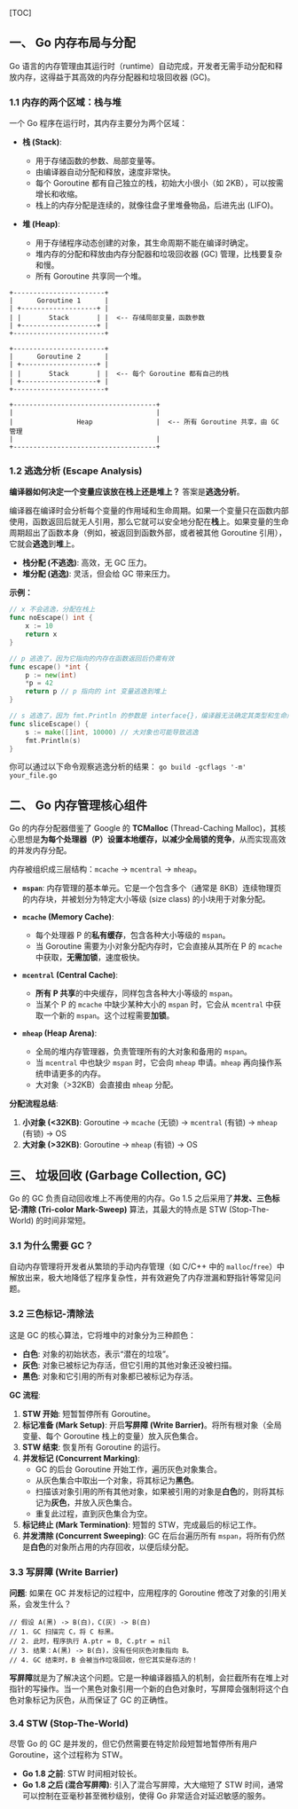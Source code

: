 [TOC]

## 一、 Go 内存布局与分配

Go 语言的内存管理由其运行时（runtime）自动完成，开发者无需手动分配和释放内存，这得益于其高效的内存分配器和垃圾回收器 (GC)。

### 1.1 内存的两个区域：栈与堆

一个 Go 程序在运行时，其内存主要分为两个区域：

-   **栈 (Stack)**: 
    -   用于存储函数的参数、局部变量等。
    -   由编译器自动分配和释放，速度非常快。
    -   每个 Goroutine 都有自己独立的栈，初始大小很小（如 2KB），可以按需增长和收缩。
    -   栈上的内存分配是连续的，就像往盘子里堆叠物品，后进先出 (LIFO)。

-   **堆 (Heap)**:
    -   用于存储程序动态创建的对象，其生命周期不能在编译时确定。
    -   堆内存的分配和释放由内存分配器和垃圾回收器 (GC) 管理，比栈要复杂和慢。
    -   所有 Goroutine 共享同一个堆。

```
+-----------------------+
|      Goroutine 1      |
| +-------------------+ |
| |       Stack       | |  <-- 存储局部变量，函数参数
| +-------------------+ |
+-----------------------+

+-----------------------+
|      Goroutine 2      |
| +-------------------+ |
| |       Stack       | |  <-- 每个 Goroutine 都有自己的栈
| +-------------------+ |
+-----------------------+

+------------------------------------+
|                                    |
|                Heap                |  <-- 所有 Goroutine 共享，由 GC 管理
|                                    |
+------------------------------------+
```

### 1.2 逃逸分析 (Escape Analysis)

**编译器如何决定一个变量应该放在栈上还是堆上？** 答案是**逃逸分析**。

编译器在编译时会分析每个变量的作用域和生命周期。如果一个变量只在函数内部使用，函数返回后就无人引用，那么它就可以安全地分配在**栈**上。如果变量的生命周期超出了函数本身（例如，被返回到函数外部，或者被其他 Goroutine 引用），它就会**逃逸**到**堆**上。

-   **栈分配 (不逃逸)**: 高效，无 GC 压力。
-   **堆分配 (逃逸)**: 灵活，但会给 GC 带来压力。

**示例：**

```go
// x 不会逃逸，分配在栈上
func noEscape() int {
    x := 10
    return x
}

// p 逃逸了，因为它指向的内存在函数返回后仍需有效
func escape() *int {
    p := new(int)
    *p = 42
    return p // p 指向的 int 变量逃逸到堆上
}

// s 逃逸了，因为 fmt.Println 的参数是 interface{}，编译器无法确定其类型和生命周期
func sliceEscape() {
    s := make([]int, 10000) // 大对象也可能导致逃逸
    fmt.Println(s)
}
```

你可以通过以下命令观察逃逸分析的结果：
`go build -gcflags '-m' your_file.go`

## 二、 Go 内存管理核心组件

Go 的内存分配器借鉴了 Google 的 **TCMalloc** (Thread-Caching Malloc)，其核心思想是**为每个处理器（P）设置本地缓存，以减少全局锁的竞争**，从而实现高效的并发内存分配。

内存被组织成三层结构：`mcache` -> `mcentral` -> `mheap`。

-   **`mspan`**: 内存管理的基本单元。它是一个包含多个（通常是 8KB）连续物理页的内存块，并被划分为特定大小等级 (size class) 的小块用于对象分配。

-   **`mcache` (Memory Cache)**:
    -   每个处理器 P 的**私有缓存**，包含各种大小等级的 `mspan`。
    -   当 Goroutine 需要为小对象分配内存时，它会直接从其所在 P 的 `mcache` 中获取，**无需加锁**，速度极快。

-   **`mcentral` (Central Cache)**:
    -   **所有 P 共享**的中央缓存，同样包含各种大小等级的 `mspan`。
    -   当某个 P 的 `mcache` 中缺少某种大小的 `mspan` 时，它会从 `mcentral` 中获取一个新的 `mspan`。这个过程需要**加锁**。

-   **`mheap` (Heap Arena)**:
    -   全局的堆内存管理器，负责管理所有的大对象和备用的 `mspan`。
    -   当 `mcentral` 中也缺少 `mspan` 时，它会向 `mheap` 申请。`mheap` 再向操作系统申请更多的内存。
    -   大对象（>32KB）会直接由 `mheap` 分配。

**分配流程总结**: 
1.  **小对象 (<32KB)**: Goroutine -> `mcache` (无锁) -> `mcentral` (有锁) -> `mheap` (有锁) -> OS
2.  **大对象 (>32KB)**: Goroutine -> `mheap` (有锁) -> OS

## 三、 垃圾回收 (Garbage Collection, GC)

Go 的 GC 负责自动回收堆上不再使用的内存。Go 1.5 之后采用了**并发、三色标记-清除 (Tri-color Mark-Sweep)** 算法，其最大的特点是 STW (Stop-The-World) 的时间非常短。

### 3.1 为什么需要 GC？

自动内存管理将开发者从繁琐的手动内存管理（如 C/C++ 中的 `malloc`/`free`）中解放出来，极大地降低了程序复杂性，并有效避免了内存泄漏和野指针等常见问题。

### 3.2 三色标记-清除法

这是 GC 的核心算法，它将堆中的对象分为三种颜色：

-   **白色**: 对象的初始状态，表示“潜在的垃圾”。
-   **灰色**: 对象已被标记为存活，但它引用的其他对象还没被扫描。
-   **黑色**: 对象和它引用的所有对象都已被标记为存活。

**GC 流程**: 
1.  **STW 开始**: 短暂暂停所有 Goroutine。
2.  **标记准备 (Mark Setup)**: 开启**写屏障 (Write Barrier)**。将所有根对象（全局变量、每个 Goroutine 栈上的变量）放入灰色集合。
3.  **STW 结束**: 恢复所有 Goroutine 的运行。
4.  **并发标记 (Concurrent Marking)**:
    -   GC 的后台 Goroutine 开始工作，遍历灰色对象集合。
    -   从灰色集合中取出一个对象，将其标记为**黑色**。
    -   扫描该对象引用的所有其他对象，如果被引用的对象是**白色**的，则将其标记为**灰色**，并放入灰色集合。
    -   重复此过程，直到灰色集合为空。
5.  **标记终止 (Mark Termination)**: 短暂的 STW，完成最后的标记工作。
6.  **并发清除 (Concurrent Sweeping)**: GC 在后台遍历所有 `mspan`，将所有仍然是**白色**的对象所占用的内存回收，以便后续分配。

### 3.3 写屏障 (Write Barrier)

**问题**: 如果在 GC 并发标记的过程中，应用程序的 Goroutine 修改了对象的引用关系，会发生什么？

```
// 假设 A(黑) -> B(白)，C(灰) -> B(白)
// 1. GC 扫描完 C，将 C 标黑。
// 2. 此时，程序执行 A.ptr = B, C.ptr = nil
// 3. 结果：A(黑) -> B(白)，没有任何灰色对象指向 B。
// 4. GC 结束时，B 会被当作垃圾回收，但它其实是存活的！
```

**写屏障**就是为了解决这个问题。它是一种编译器插入的机制，会拦截所有在堆上对指针的写操作。当一个黑色对象引用一个新的白色对象时，写屏障会强制将这个白色对象标记为灰色，从而保证了 GC 的正确性。

### 3.4 STW (Stop-The-World)

尽管 Go 的 GC 是并发的，但它仍然需要在特定阶段短暂地暂停所有用户 Goroutine，这个过程称为 STW。

-   **Go 1.8 之前**: STW 时间相对较长。
-   **Go 1.8 之后 (混合写屏障)**: 引入了混合写屏障，大大缩短了 STW 时间，通常可以控制在亚毫秒甚至微秒级别，使得 Go 非常适合对延迟敏感的服务。
